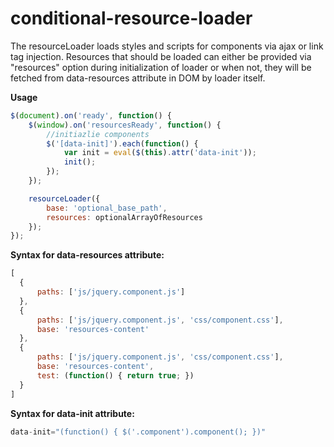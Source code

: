 # conditional-resource-loader

The resourceLoader loads styles and scripts for components via ajax or link tag injection. Resources that should be loaded can either be provided via "resources" option during initialization of loader or when not, they will be fetched from data-resources attribute in DOM by loader itself.

**Usage**
```javascript
$(document).on('ready', function() {
	$(window).on('resourcesReady', function() {
		//initiazlie components
		$('[data-init]').each(function() {
			var init = eval($(this).attr('data-init'));
			init();
		});
	});

	resourceLoader({
		base: 'optional_base_path',
		resources: optionalArrayOfResources
	});
});
```

**Syntax for data-resources attribute:**
```javascript
[
  {
      paths: ['js/jquery.component.js']
  },
  {
      paths: ['js/jquery.component.js', 'css/component.css'],
      base: 'resources-content'          
  },
  {
      paths: ['js/jquery.component.js', 'css/component.css'],
      base: 'resources-content',   
      test: (function() { return true; })
  }
]
```

**Syntax for data-init attribute:**
```javascript
data-init="(function() { $('.component').component(); })"
```    
